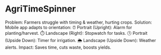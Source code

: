 # AgriTimeSpinner
Problem: Farmers struggle with timing &amp; weather, hurting crops.  Solution: Mobile app adapts to orientation:  ⏰ Portrait (Upright): Alarm for planting/harvest.  ⏱️ Landscape (Right): Stopwatch for tasks.  🕒 Portrait (Upside Down): Timer for irrigation.  🌦️ Landscape (Upside Down): Weather alerts.  Impact: Saves time, cuts waste, boosts yields. 
